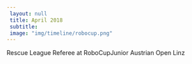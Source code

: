 ```yaml
--- 
 layout: null 
 title: April 2018 
 subtitle: 
 image: "img/timeline/robocup.png" 
---
```

Rescue League Referee at RoboCupJunior Austrian Open Linz
